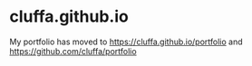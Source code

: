 # cluffa.github.io
My portfolio has moved to <https://cluffa.github.io/portfolio> and <https://github.com/cluffa/portfolio>
